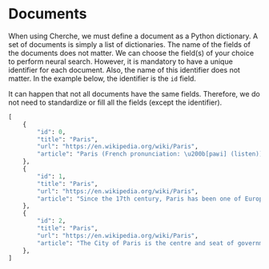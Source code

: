 # Documents

When using Cherche, we must define a document as a Python dictionary. A set of documents is simply a list of dictionaries. The name of the fields of the documents does not matter. We can choose the field(s) of your choice to perform neural search. However, it is mandatory to have a unique identifier for each document. Also, the name of this identifier does not matter. In the example below, the identifier is the `id` field.

It can happen that not all documents have the same fields. Therefore, we do not need to standardize or fill all the fields (except the identifier).

```python
[
    {
        "id": 0,
        "title": "Paris",
        "url": "https://en.wikipedia.org/wiki/Paris",
        "article": "Paris (French pronunciation: \u200b[paʁi] (listen)) is the capital and most populous city of France, with an estimated population of 2,175,601 residents as of 2018, in an area of more than 105 square kilometres (41 square miles).",
    },
    {
        "id": 1,
        "title": "Paris",
        "url": "https://en.wikipedia.org/wiki/Paris",
        "article": "Since the 17th century, Paris has been one of Europe's major centres of finance, diplomacy, commerce, fashion, gastronomy, science, and arts.",
    },
    {
        "id": 2,
        "title": "Paris",
        "url": "https://en.wikipedia.org/wiki/Paris",
        "article": "The City of Paris is the centre and seat of government of the region and province of Île-de-France, or Paris Region, which has an estimated population of 12,174,880, or about 18 percent of the population of France as of 2017.",
    },
]
```
